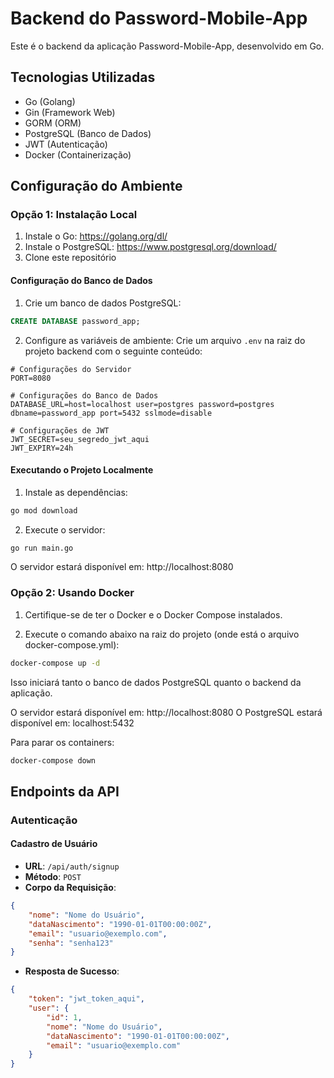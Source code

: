 # Backend do Password-Mobile-App

Este é o backend da aplicação Password-Mobile-App, desenvolvido em Go.

## Tecnologias Utilizadas

- Go (Golang)
- Gin (Framework Web)
- GORM (ORM)
- PostgreSQL (Banco de Dados)
- JWT (Autenticação)
- Docker (Containerização)

## Configuração do Ambiente

### Opção 1: Instalação Local

1. Instale o Go: https://golang.org/dl/
2. Instale o PostgreSQL: https://www.postgresql.org/download/
3. Clone este repositório

#### Configuração do Banco de Dados

1. Crie um banco de dados PostgreSQL:
```sql
CREATE DATABASE password_app;
```

2. Configure as variáveis de ambiente:
Crie um arquivo `.env` na raiz do projeto backend com o seguinte conteúdo:
```
# Configurações do Servidor
PORT=8080

# Configurações do Banco de Dados
DATABASE_URL=host=localhost user=postgres password=postgres dbname=password_app port=5432 sslmode=disable

# Configurações de JWT
JWT_SECRET=seu_segredo_jwt_aqui
JWT_EXPIRY=24h
```

#### Executando o Projeto Localmente

1. Instale as dependências:
```bash
go mod download
```

2. Execute o servidor:
```bash
go run main.go
```

O servidor estará disponível em: http://localhost:8080

### Opção 2: Usando Docker

1. Certifique-se de ter o Docker e o Docker Compose instalados.

2. Execute o comando abaixo na raiz do projeto (onde está o arquivo docker-compose.yml):
```bash
docker-compose up -d
```

Isso iniciará tanto o banco de dados PostgreSQL quanto o backend da aplicação.

O servidor estará disponível em: http://localhost:8080
O PostgreSQL estará disponível em: localhost:5432

Para parar os containers:
```bash
docker-compose down
```

## Endpoints da API

### Autenticação

#### Cadastro de Usuário
- **URL**: `/api/auth/signup`
- **Método**: `POST`
- **Corpo da Requisição**:
```json
{
    "nome": "Nome do Usuário",
    "dataNascimento": "1990-01-01T00:00:00Z",
    "email": "usuario@exemplo.com",
    "senha": "senha123"
}
```
- **Resposta de Sucesso**:
```json
{
    "token": "jwt_token_aqui",
    "user": {
        "id": 1,
        "nome": "Nome do Usuário",
        "dataNascimento": "1990-01-01T00:00:00Z",
        "email": "usuario@exemplo.com"
    }
}
``` 